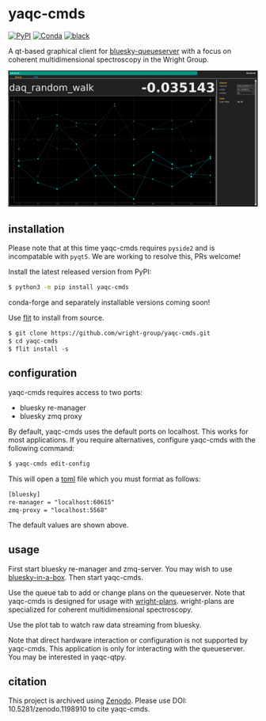 # yaqc-cmds

[![PyPI](https://img.shields.io/pypi/v/yaqc-cmds)](https://pypi.org/project/yaqc-cmds)
[![Conda](https://img.shields.io/conda/vn/conda-forge/yaqc-cmds)](https://anaconda.org/conda-forge/yaqc-cmds)
[![black](https://img.shields.io/badge/code--style-black-black)](https://black.readthedocs.io/)

A qt-based graphical client for [bluesky-queueserver](https://blueskyproject.io/bluesky-queueserver/) with a focus on coherent multidimensional spectroscopy in the Wright Group.

![screenshot](./plot_screenshot.png)

## installation

Please note that at this time yaqc-cmds requires `pyside2` and is incompatable with `pyqt5`.
We are working to resolve this, PRs welcome!

Install the latest released version from PyPI:

```bash
$ python3 -m pip install yaqc-cmds
```

conda-forge and separately installable versions coming soon!

Use [flit](https://flit.readthedocs.io/) to install from source.

```
$ git clone https://github.com/wright-group/yaqc-cmds.git
$ cd yaqc-cmds
$ flit install -s
```

## configuration

yaqc-cmds requires access to two ports:
- bluesky re-manager
- bluesky zmq proxy

By default, yaqc-cmds uses the default ports on localhost.
This works for most applications.
If you require alternatives, configure yaqc-cmds with the following command:

```bash
$ yaqc-cmds edit-config
```

This will open a [toml](https://toml.io/) file which you must format as follows:

```
[bluesky]
re-manager = "localhost:60615"
zmq-proxy = "localhost:5568"
```

The default values are shown above.

## usage

First start bluesky re-manager and zmq-server.
You may wish to use [bluesky-in-a-box](https://github.com/wright-group/bluesky-in-a-box).
Then start yaqc-cmds.

Use the queue tab to add or change plans on the queueserver.
Note that yaqc-cmds is designed for usage with [wright-plans](https://github.com/wright-group/wright-plans).
wright-plans are specialized for coherent multidimensional spectroscopy.

Use the plot tab to watch raw data streaming from bluesky.

Note that direct hardware interaction or configuration is not supported by yaqc-cmds.
This application is only for interacting with the queueserver.
You may be interested in yaqc-qtpy.

## citation

This project is archived using [Zenodo](https://zenodo.org/record/1198910).
Please use DOI: 10.5281/zenodo.1198910 to cite yaqc-cmds.


